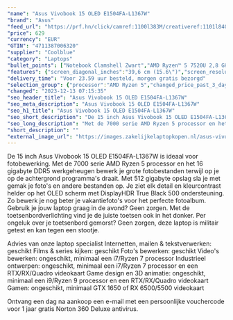 ```yaml
---
"name": "Asus Vivobook 15 OLED E1504FA-L1367W"
"brand": "Asus"
"feed_url": "https://prf.hn/click/camref:1100l383M/creativeref:1101l84031/destination:https%3A%2F%2Fwww.coolblue.nl%2Fproduct%2F925310"
"price": 629
"currency": "EUR"
"GTIN": "4711387006320"
"supplier": "Coolblue"
"category": "Laptops"
"bullet_points": ["Notebook Clamshell Zwart","AMD Ryzen™ 5 7520U 2,8 GHz","39,6 cm (15.6\") Full HD 1920 x 1080 Pixels OLED Glans 16:9","16 GB LPDDR5-SDRAM 1 x 16 GB","512 GB SSD","AMD Radeon 610M","Wi-Fi 6E (802.11ax) Bluetooth 5.0","Lithium-Ion (Li-Ion) 50 Wh 65 W","Windows 11 Home 64-bit"]
"features": {"screen_diagonal_inches":"39,6 cm (15.6\")","screen_resolution":"1920 x 1080 Pixels","processor_family":"AMD Ryzen™ 5","memory_size":"16 GB","memory_type":"LPDDR5-SDRAM","total_storage_space":"512 GB","operating_system":"Windows 11 Home","battery_capacity":"50 Wh","width":"360,3 mm","depth":"232,5 mm","height":"17,9 mm","weight":"1,63 kg"}
"delivery_time": "Voor 23.59 uur besteld, morgen gratis bezorgd"
"selection_group": {"processor":"AMD Ryzen 5","changed_price_past_3_days":false,"product_family":"Vivobook Go"}
"changed": "2023-12-13 07:15:35"
"seo_header_title": "Asus Vivobook 15 OLED E1504FA-L1367W"
"seo_meta_description": "Asus Vivobook 15 OLED E1504FA-L1367W"
"seo_h1_title": "Asus Vivobook 15 OLED E1504FA-L1367W"
"seo_short_description": "De 15 inch Asus Vivobook 15 OLED E1504FA-L1367W is ideaal voor fotobewerking."
"seo_long_description": "Met de 7000 serie AMD Ryzen 5 processor en het 16 gigabyte DDR5 werkgeheugen bewerk je grote fotobestanden terwijl op je op de achtergrond programma's draait. Met 512 gigabyte opslag sla je met gemak je foto's en andere bestanden op. Je ziet elk detail en kleurcontrast helder op het OLED scherm met DisplayHDR True Black 500 ondersteuning. Zo bewerk je nog beter je vakantiefoto's voor het perfecte fotoalbum. Gebruik je jouw laptop graag in de avond? Geen zorgen. Met de toetsenbordverlichting vind je de juiste toetsen ook in het donker. Per ongeluk over je toetsenbord gemorst? Geen zorgen, deze laptop is militair getest en kan tegen een stootje. \r\n\r\nAdvies van onze laptop specialist\r\nInternetten, mailen & tekstverwerken: geschikt\r\nFilms & series kijken: geschikt\r\nFoto's bewerken: geschikt\r\nVideo's bewerken: ongeschikt, minimaal een i7/Ryzen 7 processor\r\nIndustrieel ontwerpen: ongeschikt, minimaal een i7/Ryzen 7 processor en een RTX/RX/Quadro videokaart\r\nGame design en 3D animatie: ongeschikt, minimaal een i9/Ryzen 9 processor en een RTX/RX/Quadro videokaart\r\nGamen: ongeschikt, minimaal GTX 1650 of RX 6500/5500 videokaart\r\n\r\n\r\nOntvang een dag na aankoop een e-mail met een persoonlijke vouchercode voor 1 jaar gratis Norton 360 Deluxe antivirus."
"short_description": ""
"external_image_url": "https://images.zakelijkelaptopkopen.nl/asus-vivobook-15-oled-e1504fa-l1367w.webp"
---
```


De 15 inch Asus Vivobook 15 OLED E1504FA-L1367W is ideaal voor fotobewerking. Met de 7000 serie AMD Ryzen 5 processor en het 16 gigabyte DDR5 werkgeheugen bewerk je grote fotobestanden terwijl op je op de achtergrond programma's draait. Met 512 gigabyte opslag sla je met gemak je foto's en andere bestanden op. Je ziet elk detail en kleurcontrast helder op het OLED scherm met DisplayHDR True Black 500 ondersteuning. Zo bewerk je nog beter je vakantiefoto's voor het perfecte fotoalbum. Gebruik je jouw laptop graag in de avond? Geen zorgen. Met de toetsenbordverlichting vind je de juiste toetsen ook in het donker. Per ongeluk over je toetsenbord gemorst? Geen zorgen, deze laptop is militair getest en kan tegen een stootje.

Advies van onze laptop specialist
Internetten, mailen & tekstverwerken: geschikt
Films & series kijken: geschikt
Foto's bewerken: geschikt
Video's bewerken: ongeschikt, minimaal een i7/Ryzen 7 processor
Industrieel ontwerpen: ongeschikt, minimaal een i7/Ryzen 7 processor en een RTX/RX/Quadro videokaart
Game design en 3D animatie: ongeschikt, minimaal een i9/Ryzen 9 processor en een RTX/RX/Quadro videokaart
Gamen: ongeschikt, minimaal GTX 1650 of RX 6500/5500 videokaart


Ontvang een dag na aankoop een e-mail met een persoonlijke vouchercode voor 1 jaar gratis Norton 360 Deluxe antivirus.